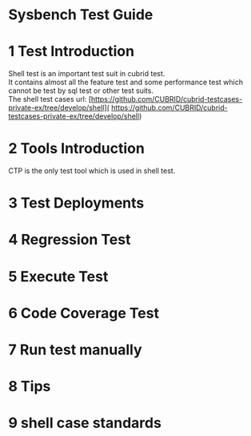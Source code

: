 # Sysbench Test Guide
# 1 Test Introduction
Shell test is an important test suit in cubrid test.  
It contains almost all the feature test and some performance test which cannot be test by sql test or other test suits.  
The shell test cases url: [https://github.com/CUBRID/cubrid-testcases-private-ex/tree/develop/shell]( https://github.com/CUBRID/cubrid-testcases-private-ex/tree/develop/shell)  

# 2 Tools Introduction
CTP is the only test tool which is used in shell test. 


# 3 Test Deployments

# 4 Regression Test

# 5 Execute Test

# 6 Code Coverage Test

# 7 Run test manually

# 8 Tips

# 9 shell case standards
